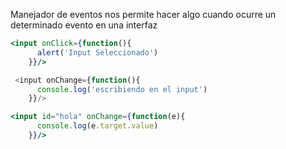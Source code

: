 Manejador de eventos
nos permite hacer algo cuando ocurre un determinado evento en una interfaz

```jsx
<input onClick={function(){
      alert('Input Seleccionado')
    }}/>
```

```jsx
 <input onChange={function(){
      console.log('escribiendo en el input')
    }}/>
```

```jsx
<input id="hola" onChange={function(e){
      console.log(e.target.value)
    }}/>
```